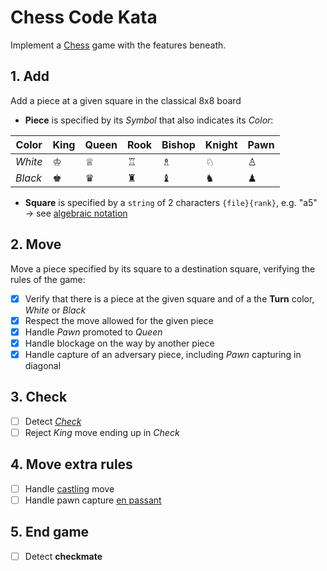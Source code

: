 # Chess Code Kata

Implement a [Chess](https://en.wikipedia.org/wiki/Chess) game with the features beneath.

## 1. Add

Add a piece at a given square in the classical 8x8 board

- **Piece** is specified by its *Symbol* that also indicates its *Color*:

| Color   | King | Queen | Rook | Bishop | Knight | Pawn |
|---------|------|-------|------|--------|--------|------|
| *White* | ♔    | ♕     | ♖    | ♗      | ♘      | ♙    |
| *Black* | ♚    | ♛     | ♜    | ♝      | ♞      | ♟    |

- **Square** is specified by a `string` of 2 characters `{file}{rank}`, e.g. "a5"<br>
  → see [algebraic notation](https://en.wikipedia.org/wiki/Algebraic_notation_(chess))

## 2. Move

Move a piece specified by its square to a destination square, verifying the rules of the game:

- [x] Verify that there is a piece at the given square and of a the **Turn** color, *White* or *Black*
- [x] Respect the move allowed for the given piece
- [x] Handle *Pawn* promoted to *Queen*
- [x] Handle blockage on the way by another piece
- [x] Handle capture of an adversary piece, including *Pawn* capturing in diagonal

## 3. Check

- [ ] Detect [*Check*](https://en.wikipedia.org/wiki/Check_(chess))
- [ ] Reject *King* move ending up in *Check*

## 4. Move extra rules

- [ ] Handle [castling](https://en.wikipedia.org/wiki/Castling) move
- [ ] Handle pawn capture [en passant](https://en.wikipedia.org/wiki/En_passant)

## 5. End game

- [ ] Detect **checkmate**
